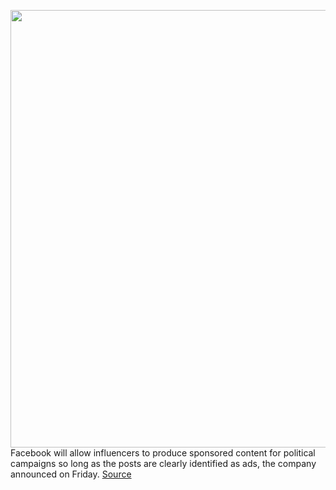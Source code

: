 <img src='https://cdn.vox-cdn.com/thumbor/7PmXqjXK3RwhNxwf1Mo8blbVBc0=/0x0:4874x3249/1200x800/filters:focal(2048x1236:2826x2014)/cdn.vox-cdn.com/uploads/chorus_image/image/66313406/1200442407.jpg.0.jpg' width='700px' /><br/>
Facebook will allow influencers to produce sponsored content for political campaigns so long as the posts are clearly identified as ads, the company announced on Friday.
<a href='https://www.theverge.com/2020/2/14/21137719/facebook-bloomberg-memes-influencer-campaign-ads-election-2020'> Source <a/>